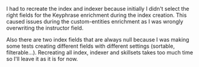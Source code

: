 I had to recreate the index and indexer because initially I didn't select the right fields for the Keyphrase enrichment during the index creation. This caused issues during the custom-entities enrichment as I was wrongly overwriting the instructor field.

Also there are two index fields that are always null because I was making some tests creating different fields with different settings (sortable, filterable...). Recreating all index, indexer and skillsets takes too much time so I'll leave it as it is for now.